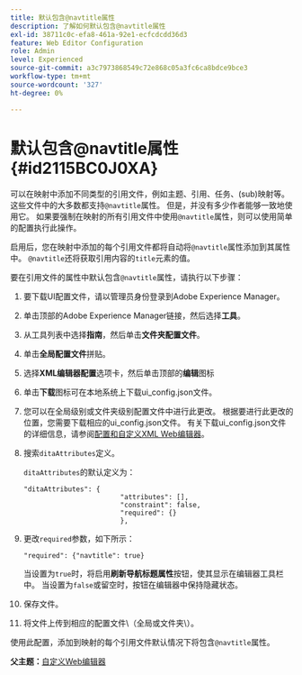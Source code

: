 ```yaml
---
title: 默认包含@navtitle属性
description: 了解如何默认包含@navtitle属性
exl-id: 38711c0c-efa8-461a-92e1-ecfcdcdd36d3
feature: Web Editor Configuration
role: Admin
level: Experienced
source-git-commit: a3c7973868549c72e868c05a3fc6ca8bdce9bce3
workflow-type: tm+mt
source-wordcount: '327'
ht-degree: 0%

---
```


# 默认包含@navtitle属性 {#id2115BC0J0XA}

可以在映射中添加不同类型的引用文件，例如主题、引用、任务、\(sub\)映射等。 这些文件中的大多数都支持`@navtitle`属性。 但是，并没有多少作者能够一致地使用它。 如果要强制在映射的所有引用文件中使用`@navtitle`属性，则可以使用简单的配置执行此操作。

启用后，您在映射中添加的每个引用文件都将自动将`@navtitle`属性添加到其属性中。 `@navtitle`还将获取引用内容的`title`元素的值。

要在引用文件的属性中默认包含`@navtitle`属性，请执行以下步骤：

1. 要下载UI配置文件，请以管理员身份登录到Adobe Experience Manager。

1. 单击顶部的Adobe Experience Manager链接，然后选择&#x200B;**工具**。
1. 从工具列表中选择&#x200B;**指南**，然后单击&#x200B;**文件夹配置文件**。
1. 单击&#x200B;**全局配置文件**&#x200B;拼贴。
1. 选择&#x200B;**XML编辑器配置**&#x200B;选项卡，然后单击顶部的&#x200B;**编辑**&#x200B;图标
1. 单击&#x200B;**下载**&#x200B;图标可在本地系统上下载ui\_config.json文件。
1. 您可以在全局级别或文件夹级别配置文件中进行此更改。 根据要进行此更改的位置，您需要下载相应的ui\_config.json文件。 有关下载ui\_config.json文件的详细信息，请参阅[配置和自定义XML Web编辑器](conf-folder-level.md#id2065G300O5Z)。

1. 搜索`ditaAttributes`定义。

   `ditaAttributes`的默认定义为：

   ```
   "ditaAttributes": {
                           "attributes": [],
                           "constraint": false,
                           "required": {}
                           },
   ```

1. 更改`required`参数，如下所示：

   ```
   "required": {"navtitle": true}
   ```

   当设置为`true`时，将启用&#x200B;**刷新导航标题属性**&#x200B;按钮，使其显示在编辑器工具栏中。 当设置为`false`或留空时，按钮在编辑器中保持隐藏状态。
1. 保存文件。

1. 将文件上传到相应的配置文件\（全局或文件夹\）。


使用此配置，添加到映射的每个引用文件默认情况下将包含`@navtitle`属性。



**父主题：**[&#x200B;自定义Web编辑器](conf-web-editor.md)
